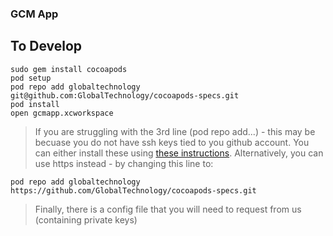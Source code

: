 ### GCM App
## To Develop
```shell
sudo gem install cocoapods
pod setup
pod repo add globaltechnology git@github.com:GlobalTechnology/cocoapods-specs.git 
pod install
open gcmapp.xcworkspace
```

>If you are struggling with the 3rd line (pod repo add...) - this may be becuase you do not have ssh keys tied to you github account. You can either install these using [these instructions](https://help.github.com/articles/generating-ssh-keys/). Alternatively, you can use https instead - by changing this line to:
```shell 
pod repo add globaltechnology https://github.com/GlobalTechnology/cocoapods-specs.git
```

>Finally, there is a config file that you will need to request from us (containing private keys)
